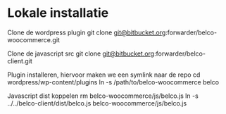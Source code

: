 # Lokale installatie

Clone de wordpress plugin
    git clone git@bitbucket.org:forwarder/belco-woocommerce.git

Clone de javascript src
    git clone git@bitbucket.org:forwarder/belco-client.git
    
Plugin installeren, hiervoor maken we een symlink naar de repo
    cd wordpress/wp-content/plugins
    ln -s /path/to/belco-woocommerce belco

Javascript dist koppelen
    rm belco-woocommerce/js/belco.js
    ln -s ../../belco-client/dist/belco.js belco-woocommerce/js/belco.js
    